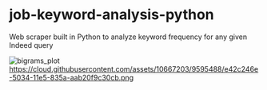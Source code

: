 # job-keyword-analysis-python
Web scraper built in Python to analyze keyword frequency for any given Indeed query

![bigrams_plot](https://cloud.githubusercontent.com/assets/10667203/9595488/e42c246e-5034-11e5-835a-aab20f9c30cb.png)
https://cloud.githubusercontent.com/assets/10667203/9595488/e42c246e-5034-11e5-835a-aab20f9c30cb.png
